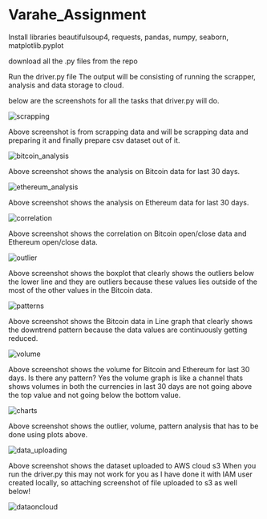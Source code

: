 # Varahe_Assignment

Install libraries beautifulsoup4, requests, pandas, numpy, seaborn, matplotlib.pyplot

download all the .py files from the repo

Run the driver.py file
The output will be consisting of running the scrapper, analysis and data storage to cloud.

below are the screenshots for all the tasks that driver.py will do.

![scrapping](https://user-images.githubusercontent.com/47883106/224790356-d0ed64cd-5048-428a-919d-1e3db2bc8e8c.png)

Above screenshot is from scrapping data and will be scrapping data and preparing it and finally prepare csv dataset out of it.

![bitcoin_analysis](https://user-images.githubusercontent.com/47883106/224790462-ae831cef-ed16-4210-bd8f-1f1f6fe0bbd0.png)

Above screenshot shows the analysis on Bitcoin data for last 30 days.

![ethereum_analysis](https://user-images.githubusercontent.com/47883106/224790480-5a491b57-1e5c-4dd8-8e34-165b7cd3c227.png)

Above screenshot shows the analysis on Ethereum data for last 30 days.

![correlation](https://user-images.githubusercontent.com/47883106/224790504-3acd29ef-a538-4f6d-88cc-a90c369d4d80.png)

Above screenshot shows the correlation on Bitcoin open/close data and Ethereum open/close data. 

![outlier](https://user-images.githubusercontent.com/47883106/224790571-ae7d3076-6e0f-48e8-8956-0f10fbcaddb7.png)

Above screenshot shows the boxplot that clearly shows the outliers below the lower line and they are outliers because these values lies outside of the most of the other values in the Bitcoin data.

![patterns](https://user-images.githubusercontent.com/47883106/224790607-8cf7af58-419f-482f-84d2-b07d8d5e9bd6.png)

Above screenshot shows the Bitcoin data in Line graph that clearly shows the downtrend pattern because the data values are continuously getting reduced.

![volume](https://user-images.githubusercontent.com/47883106/224790636-dc66d447-9d8b-4846-915e-064e51ad8e32.png)

Above screenshot shows the volume for Bitcoin and Ethereum for last 30 days. Is there any pattern? Yes the volume graph is like a channel thats shows volumes in both the currencies in last 30 days are not going above the top value and not going below the bottom value.

![charts](https://user-images.githubusercontent.com/47883106/224790666-e227baf5-8917-4353-b708-c18c8ed536f9.png)

Above screenshot shows the outlier, volume, pattern analysis that has to be done using plots above.

![data_uploading](https://user-images.githubusercontent.com/47883106/224790716-1f65e940-03e7-4387-8a97-bc03151cb524.png)

Above screenshot shows the dataset uploaded to AWS cloud s3
When you run the driver.py this may not work for you as I have done it with IAM user created locally, so attaching screenshot of file uploaded to s3 as well below!

![dataoncloud](https://user-images.githubusercontent.com/47883106/224940468-e6fd4dea-3d1f-455a-874b-1ba4fb8d0880.png)


